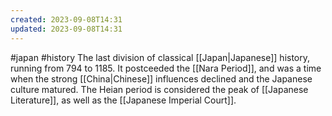 ```yaml
---
created: 2023-09-08T14:31
updated: 2023-09-08T14:31
---
```

#japan #history 
The last division of classical [[Japan|Japanese]] history, running from 794 to 1185. It postceeded the [[Nara Period]], and was a time when the strong [[China|Chinese]] influences declined and the Japanese culture matured. The Heian period is considered the peak of [[Japanese Literature]], as well as the [[Japanese Imperial Court]].